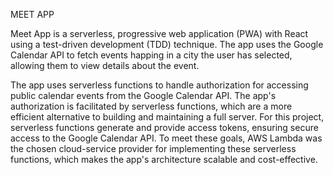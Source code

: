 MEET APP


Meet App is a serverless, progressive web application (PWA) with React using a test-driven development (TDD) technique. 
The app uses the Google Calendar API to fetch events happing in a city the user has selected, allowing them to view details about the event.

The app uses serverless functions to handle authorization for accessing public calendar events from the Google Calendar API. 
The app's authorization is facilitated by serverless functions, which are a more efficient alternative to building and maintaining a full server. 
For this project, serverless functions generate and provide access tokens, ensuring secure access to the Google Calendar API. 
To meet these goals, AWS Lambda was the chosen cloud-service provider for implementing these serverless functions, which makes the app's architecture scalable and cost-effective.
